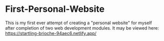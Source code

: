 # First-Personal-Website
This is my first ever attempt of creating a "personal website" for myself after completion of two web development modules.
It may be viewed here: https://startling-brioche-94aec6.netlify.app/
